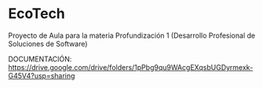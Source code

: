 # EcoTech
Proyecto de Aula para la materia Profundización 1 (Desarrollo Profesional de Soluciones de Software)

DOCUMENTACIÓN: https://drive.google.com/drive/folders/1pPbg9qu9WAcgEXqsbUGDyrmexk-G45V4?usp=sharing
